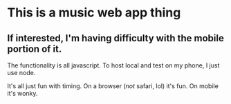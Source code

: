 # This is a music web app thing
## If interested, I'm having difficulty with the mobile portion of it. 

The functionality is all javascript. To host local and test on my phone, I just use node.

It's all just fun with timing. On a browser (*not* safari, lol) it's fun. On mobile it's wonky. 
